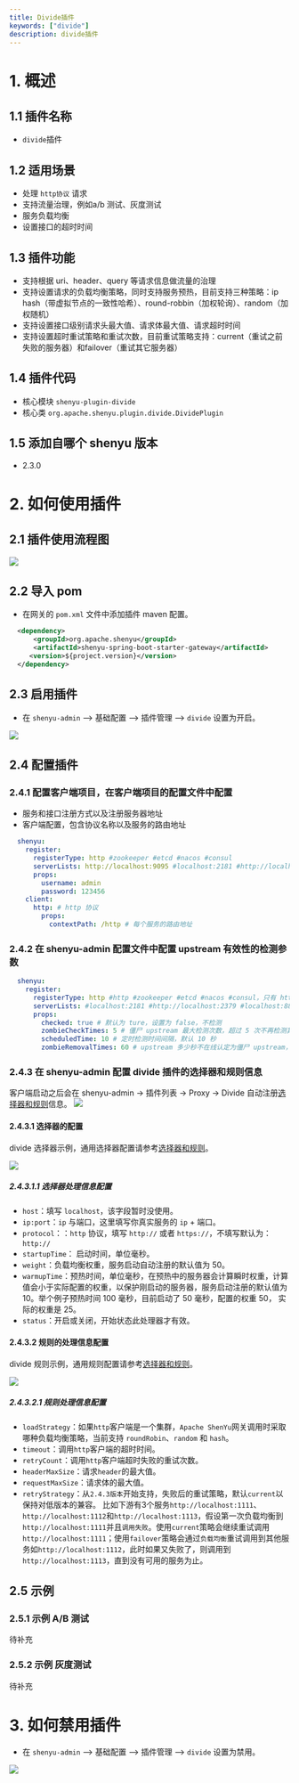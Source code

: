 ```yaml
---
title: Divide插件
keywords: ["divide"]
description: divide插件
---
```


# 1. 概述

## 1.1 插件名称

* `divide`插件

## 1.2 适用场景

* 处理 `http协议` 请求
* 支持流量治理，例如a/b 测试、灰度测试
* 服务负载均衡
* 设置接口的超时时间

## 1.3 插件功能

* 支持根据 uri、header、query 等请求信息做流量的治理
* 支持设置请求的负载均衡策略，同时支持服务预热，目前支持三种策略：ip hash（带虚拟节点的一致性哈希）、round-robbin（加权轮询）、random（加权随机）
* 支持设置接口级别请求头最大值、请求体最大值、请求超时时间
* 支持设置超时重试策略和重试次数，目前重试策略支持：current（重试之前失败的服务器）和failover（重试其它服务器）

## 1.4 插件代码

* 核心模块 ```shenyu-plugin-divide```
* 核心类 ```org.apache.shenyu.plugin.divide.DividePlugin```

## 1.5 添加自哪个 shenyu 版本

* 2.3.0

# 2. 如何使用插件

## 2.1 插件使用流程图

![](/img/shenyu/plugin/divide/procedure-cn.png)

## 2.2 导入 pom

- 在网关的 `pom.xml` 文件中添加插件 maven 配置。

```xml
  <dependency>
      <groupId>org.apache.shenyu</groupId>
      <artifactId>shenyu-spring-boot-starter-gateway</artifactId>
     <version>${project.version}</version>
  </dependency>
```

## 2.3 启用插件

- 在 `shenyu-admin` --> 基础配置 --> 插件管理 --> `divide` 设置为开启。

![](/img/shenyu/plugin/divide/enable-cn.png)

## 2.4 配置插件

### 2.4.1 配置客户端项目，在客户端项目的配置文件中配置

  * 服务和接口注册方式以及注册服务器地址
  * 客户端配置，包含协议名称以及服务的路由地址
  
```yaml
  shenyu:
    register:
      registerType: http #zookeeper #etcd #nacos #consul
      serverLists: http://localhost:9095 #localhost:2181 #http://localhost:2379 #localhost:8848
      props:
        username: admin
        password: 123456
    client:
      http: # http 协议
        props:
          contextPath: /http # 每个服务的路由地址
```      

### 2.4.2 在 shenyu-admin 配置文件中配置 upstream 有效性的检测参数

```yaml
  shenyu:
    register:
      registerType: http #http #zookeeper #etcd #nacos #consul，只有 http 类型的注册中心才支持检测 upstream
      serverLists: #localhost:2181 #http://localhost:2379 #localhost:8848
      props:
        checked: true # 默认为 ture，设置为 false，不检测
        zombieCheckTimes: 5 # 僵尸 upstream 最大检测次数，超过 5 次不再检测其有效性，默认为 5
        scheduledTime: 10 # 定时检测时间间隔，默认 10 秒
        zombieRemovalTimes: 60 # upstream 多少秒不在线认定为僵尸 upstream，默认 60 秒
```

### 2.4.3 在 shenyu-admin 配置 divide 插件的选择器和规则信息

客户端启动之后会在 shenyu-admin -> 插件列表 -> Proxy -> Divide 自动注册[选择器和规则](../../user-guide/admin-usage/selector-and-rule)信息。
![](/img/shenyu/plugin/divide/select-and-rule-cn.png)

#### 2.4.3.1 选择器的配置

divide 选择器示例，通用选择器配置请参考[选择器和规则](../../user-guide/admin-usage/selector-and-rule)。

![](/img/shenyu/plugin/divide/selector-cn.png)

##### 2.4.3.1.1 选择器处理信息配置

- `host`：填写 `localhost`，该字段暂时没使用。
- `ip:port`：`ip` 与端口，这里填写你真实服务的 `ip` + 端口。
- `protocol`：：`http` 协议，填写 `http://` 或者 `https://`，不填写默认为：`http://`
- `startupTime`： 启动时间，单位毫秒。
- `weight`：负载均衡权重，服务启动自动注册的默认值为 50。
- `warmupTime`：预热时间，单位毫秒，在预热中的服务器会计算瞬时权重，计算值会小于实际配置的权重，以保护刚启动的服务器，服务启动注册的默认值为 10。举个例子预热时间 100 毫秒，目前启动了 50 毫秒，配置的权重 50， 实际的权重是 25。
- `status`：开启或关闭，开始状态此处理器才有效。

#### 2.4.3.2 规则的处理信息配置

divide 规则示例，通用规则配置请参考[选择器和规则](../../user-guide/admin-usage/selector-and-rule)。

![](/img/shenyu/plugin/divide/rule-cn.png)

##### 2.4.3.2.1 规则处理信息配置

- `loadStrategy`：如果`http`客户端是一个集群，`Apache ShenYu`网关调用时采取哪种负载均衡策略，当前支持 `roundRobin`、`random` 和 `hash`。
- `timeout`：调用`http`客户端的超时时间。
- `retryCount`：调用`http`客户端超时失败的重试次数。
- `headerMaxSize`：请求`header`的最大值。
- `requestMaxSize`：请求体的最大值。
- `retryStrategy`：从`2.4.3版本`开始支持，失败后的重试策略，默认`current`以保持对低版本的兼容。 比如下游有3个服务`http://localhost:1111`、`http://localhost:1112`和`http://localhost:1113`，假设第一次负载均衡到`http://localhost:1111`并且`调用失败`。使用`current`策略会继续重试调用`http://localhost:1111`；使用`failover`策略会通过`负载均衡`重试调用到其他服务如`http://localhost:1112`，此时如果又失败了，则调用到`http://localhost:1113`，直到没有可用的服务为止。

## 2.5 示例

### 2.5.1 示例 A/B 测试

待补充

### 2.5.2 示例 灰度测试

待补充

# 3. 如何禁用插件

- 在 `shenyu-admin` --> 基础配置 --> 插件管理 --> `divide` 设置为禁用。

![](/img/shenyu/plugin/divide/disable-cn.png)
